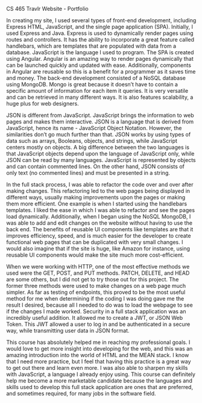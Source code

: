 CS 465 Travlr Website - Portfolio

In creating my site, I used several types of front-end development, including Express HTML, JavaScript, and the single page application (SPA). Initially, I used Express and Java. Express is used to dynamically 
render pages using routes and controllers. It has the ability to incorporate a great feature called handlebars, which are templates that are populated with data from a database. JavaScript is the language I used 
to program. The SPA is created using Angular. Angular is an amazing way to render pages dynamically that can be launched quickly and updated with ease. Additionally, components in Angular are reusable so this is 
a benefit for a programmer as it saves time and money. The back-end development consisted of a NoSQL database using MongoDB. Mongo is great because it doesn’t have to contain a specific amount of information for 
each item it queries. It is very versatile and can be retrieved in many different ways. It is also features scalability, a huge plus for web designers.

JSON is different from JavaScript. JavaScript brings the information to web pages and makes them interactive. JSON is a language that is derived from JavaScript, hence its name - JavaScript Object Notation. 
However, the similarities don’t go much further than that. JSON works by using types of data such as arrays, Booleans, objects, and strings, while JavaScript centers mostly on objects. A big difference between 
the two languages is that JavaScript objects depend upon the language of JavaScript only, while JSON can be read by many languages. JavaScript is represented by objects and can contain commented lines. On the 
other hand, JSON consists of only text (no commented lines) and must be presented in a string.

In the full stack process, I was able to refactor the code over and over after making changes. This refactoring led to the web pages being displayed in different ways, usually making improvements upon the pages 
or making them more efficient. One example is when I started using the handlebars templates. I liked the ease in which I was able to refactor and see the pages load dynamically. Additionally, when I began using 
the NoSQL MongoDB, I was able to add and edit changes on the website without having to use the back end. The benefits of reusable UI components like templates are that it improves efficiency, speed, and is much 
easier for the developer to create functional web pages that can be duplicated with very small changes. I would also imagine that if the site is huge, like Amazon for instance, using reusable UI components would 
make the site much more cost-efficient.

When we were working with HTTP, one of the most effective methods we used were the GET, POST, and PUT methods. PATCH, DELETE, and HEAD are some others, but I did not get to try those out for this project. The 
former three methods were used to make changes on a web page much simpler. As far as testing of endpoints, this proved to be the most useful method for me when determining if the coding I was doing gave me the 
result I desired, because all I needed to do was to load the webpage to see if the changes I made worked. Security in a full stack application was an incredibly useful addition. It allowed me to create a JWT, or 
JSON Web Token. This JWT allowed a user to log in and be authenticated in a secure way, while transmitting user data in JSON format.

This course has absolutely helped me in reaching my professional goals. I would love to get more insight into developing for the web, and this was an amazing introduction into the world of HTML and the MEAN 
stack. I know that I need more practice, but I feel that having this practice is a great way to get out there and learn even more. I was also able to sharpen my skills with JavaScript, a language I already enjoy 
using. This course can definitely help me become a more marketable candidate because the languages and skills used to develop this full stack application are ones that are preferred, and sometimes required, for 
many jobs in the software field.
